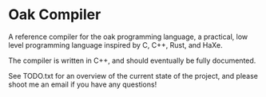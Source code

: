 Oak Compiler
============

A reference compiler for the oak programming language, a practical, low level programming language inspired by C, C++, Rust, and HaXe.

The compiler is written in C++, and should eventually be fully documented.

See TODO.txt for an overview of the current state of the project, and please shoot me an email if you have any questions!